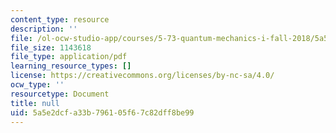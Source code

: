 ```yaml
---
content_type: resource
description: ''
file: /ol-ocw-studio-app/courses/5-73-quantum-mechanics-i-fall-2018/5a5e2dcfa33b796105f67c82dff8be99_MIT5_73F18_Lec10.pdf
file_size: 1143618
file_type: application/pdf
learning_resource_types: []
license: https://creativecommons.org/licenses/by-nc-sa/4.0/
ocw_type: ''
resourcetype: Document
title: null
uid: 5a5e2dcf-a33b-7961-05f6-7c82dff8be99
---
```

